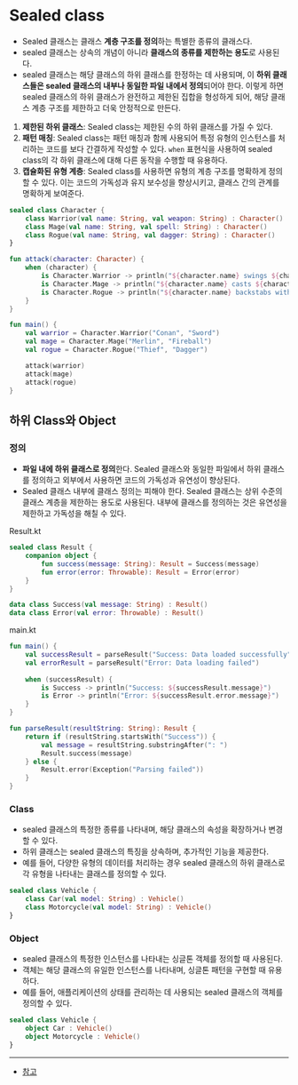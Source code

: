 # Sealed class
- Sealed 클래스는 클래스 **계층 구조를 정의**하는 특별한 종류의 클래스다.
- sealed 클래스는 상속의 개념이 아니라 **클래스의 종류를 제한하는 용도**로 사용된다.
- sealed 클래스는 해당 클래스의 하위 클래스를 한정하는 데 사용되며, 이 **하위 클래스들은 sealed 클래스의 내부나 동일한 파일 내에서 정의**되어야 한다. 이렇게 하면 sealed 클래스의 하위 클래스가 완전하고 제한된 집합을 형성하게 되어, 해당 클래스 계층 구조를 제한하고 더욱 안정적으로 만든다.

1. **제한된 하위 클래스**: Sealed class는 제한된 수의 하위 클래스를 가질 수 있다. 
2. **패턴 매칭**: Sealed class는 패턴 매칭과 함께 사용되어 특정 유형의 인스턴스를 처리하는 코드를 보다 간결하게 작성할 수 있다. `when` 표현식을 사용하여 sealed class의 각 하위 클래스에 대해 다른 동작을 수행할 때 유용하다.
3. **캡슐화된 유형 계층**: Sealed class를 사용하면 유형의 계층 구조를 명확하게 정의할 수 있다. 이는 코드의 가독성과 유지 보수성을 향상시키고, 클래스 간의 관계를 명확하게 보여준다.

```kotlin
sealed class Character {
    class Warrior(val name: String, val weapon: String) : Character()
    class Mage(val name: String, val spell: String) : Character()
    class Rogue(val name: String, val dagger: String) : Character()
}

fun attack(character: Character) {
    when (character) {
        is Character.Warrior -> println("${character.name} swings ${character.weapon}.")
        is Character.Mage -> println("${character.name} casts ${character.spell}.")
        is Character.Rogue -> println("${character.name} backstabs with ${character.dagger}.")
    }
}

fun main() {
    val warrior = Character.Warrior("Conan", "Sword")
    val mage = Character.Mage("Merlin", "Fireball")
    val rogue = Character.Rogue("Thief", "Dagger")

    attack(warrior)
    attack(mage)
    attack(rogue)
}
```

## 하위 Class와 Object

### 정의

- **파일 내에 하위 클래스로 정의**한다. Sealed 클래스와 동일한 파일에서 하위 클래스를 정의하고 외부에서 사용하면 코드의 가독성과 유연성이 향상된다.
- Sealed 클래스 내부에 클래스 정의는 피해야 한다. Sealed 클래스는 상위 수준의 클래스 계층을 제한하는 용도로 사용된다. 내부에 클래스를 정의하는 것은 유연성을 제한하고 가독성을 해칠 수 있다.

Result.kt

```kotlin
sealed class Result {
    companion object {
        fun success(message: String): Result = Success(message)
        fun error(error: Throwable): Result = Error(error)
    }
}

data class Success(val message: String) : Result()
data class Error(val error: Throwable) : Result()
```

main.kt

```kotlin
fun main() {
    val successResult = parseResult("Success: Data loaded successfully")
    val errorResult = parseResult("Error: Data loading failed")
    
    when (successResult) {
        is Success -> println("Success: ${successResult.message}")
        is Error -> println("Error: ${successResult.error.message}")
    }
}

fun parseResult(resultString: String): Result {
    return if (resultString.startsWith("Success")) {
        val message = resultString.substringAfter(": ")
        Result.success(message)
    } else {
        Result.error(Exception("Parsing failed"))
    }
}
```

### Class

- sealed 클래스의 특정한 종류를 나타내며, 해당 클래스의 속성을 확장하거나 변경할 수 있다.
- 하위 클래스는 sealed 클래스의 특징을 상속하며, 추가적인 기능을 제공한다.
- 예를 들어, 다양한 유형의 데이터를 처리하는 경우 sealed 클래스의 하위 클래스로 각 유형을 나타내는 클래스를 정의할 수 있다.

```kotlin
sealed class Vehicle {
    class Car(val model: String) : Vehicle()
    class Motorcycle(val model: String) : Vehicle()
}
```

### Object

- sealed 클래스의 특정한 인스턴스를 나타내는 싱글톤 객체를 정의할 때 사용된다.
- 객체는 해당 클래스의 유일한 인스턴스를 나타내며, 싱글톤 패턴을 구현할 때 유용하다.
- 예를 들어, 애플리케이션의 상태를 관리하는 데 사용되는 sealed 클래스의 객체를 정의할 수 있다.

```kotlin
sealed class Vehicle {
    object Car : Vehicle()
    object Motorcycle : Vehicle()
}
```

---
- [참고](https://gold.gitbook.io/kotlin/class/sealed)
